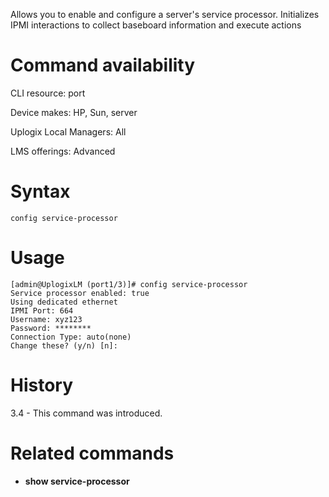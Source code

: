 <!-- 5.4 -->

Allows you to enable and configure a server's service processor.  Initializes IPMI interactions to collect baseboard information and execute actions

# Command availability 

CLI resource: port

Device makes: HP, Sun, server

Uplogix Local Managers: All 

LMS offerings: Advanced

# Syntax 

```
config service-processor
```

# Usage 

```
[admin@UplogixLM (port1/3)]# config service-processor
Service processor enabled: true
Using dedicated ethernet
IPMI Port: 664
Username: xyz123
Password: ********
Connection Type: auto(none)
Change these? (y/n) [n]:
```

# History 

3.4 - This command was introduced.

# Related commands

- **show service-processor**
